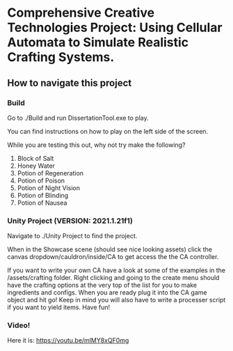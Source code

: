 # Comprehensive Creative Technologies Project: Using Cellular Automata to Simulate Realistic Crafting Systems.

## How to navigate this project

### Build

Go to ./Build and run DissertationTool.exe to play.

You can find instructions on how to play on the left side of the screen.

While you are testing this out, why not try make the following?

1. Block of Salt
1. Honey Water
1. Potion of Regeneration
1. Potion of Poison
1. Potion of Night Vision
1. Potion of Blinding
1. Potion of Nausea

### Unity Project (VERSION: 2021.1.21f1)

Navigate to ./Unity Project to find the project.

When in the Showcase scene (should see nice looking assets) click the canvas dropdown/cauldron/inside/CA to get access the the CA controller.

If you want to write your own CA have a look at some of the examples in the /assets/crafting folder. Right clicking and going to the create menu should have the crafting options at the very top of the list for you to make ingredients and configs. When you are ready plug it into the CA game object and hit go! Keep in mind you will also have to write a processer script if you want to yield items. Have fun!

### Video!

Here it is:
https://youtu.be/mlMY8xQF0mg

